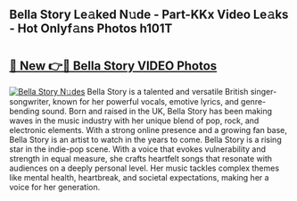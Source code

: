 ## Bella Story Le𝚊ked N𝚞de - Part-KKx Video Le𝚊ks - Hot Onlyf𝚊ns Photos h101T

# <h2><a href="http://ab38178.deff.icu/?id=Bella+Story">🔗 New 👉🔴 Bella Story VIDEO Photos</a></h2>

[![Bella Story N𝚞des](https://i.imgur.com/rIISA9y.gif)](http://ab38178.deff.icu/?id=Bella+Story)
Bella Story is a talented and versatile British singer-songwriter, known for her powerful vocals, emotive lyrics, and genre-bending sound. Born and raised in the UK, Bella Story has been making waves in the music industry with her unique blend of pop, rock, and electronic elements. With a strong online presence and a growing fan base, Bella Story is an artist to watch in the years to come. Bella Story is a rising star in the indie-pop scene. With a voice that evokes vulnerability and strength in equal measure, she crafts heartfelt songs that resonate with audiences on a deeply personal level. Her music tackles complex themes like mental health, heartbreak, and societal expectations, making her a voice for her generation.
